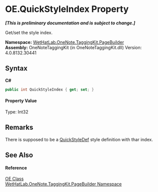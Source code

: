 # OE.QuickStyleIndex Property 
 _**\[This is preliminary documentation and is subject to change.\]**_

Get/set the style index.

**Namespace:**&nbsp;<a href="56352230-71f2-f4b7-63a8-983965663af5">WetHatLab.OneNote.TaggingKit.PageBuilder</a><br />**Assembly:**&nbsp;OneNoteTaggingKit (in OneNoteTaggingKit.dll) Version: 4.0.8132.30441

## Syntax

**C#**<br />
``` C#
public int QuickStyleIndex { get; set; }
```


#### Property Value
Type: Int32

## Remarks
There is supposed to be a <a href="b060cbe3-abed-8941-9af9-880354eb2a81">QuickStyleDef</a> style definition with thar index.

## See Also


#### Reference
<a href="6d00c7e2-1ce9-f79b-727b-125206c5880d">OE Class</a><br /><a href="56352230-71f2-f4b7-63a8-983965663af5">WetHatLab.OneNote.TaggingKit.PageBuilder Namespace</a><br />
